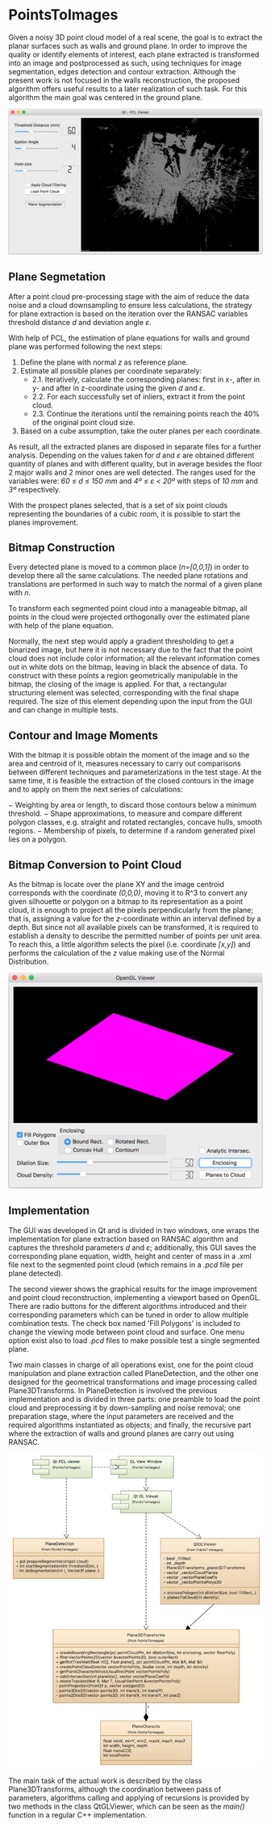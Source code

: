 # PointsToImages

Given a noisy 3D point cloud model of a real scene, the goal is to extract the planar surfaces such as walls and ground plane. In order to improve the quality or identify elements of interest, each plane extracted is transformed into an image and postprocessed as such, using techniques for image segmentation, edges detection and contour extraction. Although the present work is not focused in the walls reconstruction, the proposed algorithm offers useful results to a later realization of such task. For this algorithm the main goal was centered in the ground plane.

![GUI for planes segmentation](fig_gui1.png?raw=true "GUI for Planes Segmentation")


## Plane Segmetation

After a point cloud pre-processing stage with the aim of reduce the data noise and a cloud downsampling to ensure less calculations, the strategy for plane extraction is based on the iteration over the RANSAC variables threshold distance *d* and deviation angle *ε*.

With help of PCL, the estimation of plane equations for walls and ground plane was performed following the next steps:

1. Define the plane with normal *z* as reference plane.
2. Estimate all possible planes per coordinate separately:
   - 2.1. Iteratively, calculate the corresponding planes: first in x-, after in y- and after in z-coordinate using the given *d* and *ε*.
   - 2.2. For each successfully set of inliers, extract it from the point cloud.
   - 2.3. Continue the iterations until the remaining points reach the 40% of the original point cloud
size.
3. Based on a cube assumption, take the outer planes per each coordinate.

As result, all the extracted planes are disposed in separate files for a further analysis. Depending on the values taken for *d* and *ε* are obtained different quantity of planes and with different quality, but in average besides the floor 2 major walls and 2 minor ones are well detected. The ranges used for the variables were: *60 ≤ d ≤ 150 mm* and *4º ≤ ε < 20º* with steps of *10 mm* and *3º* respectively.

With the prospect planes selected, that is a set of six point clouds representing the boundaries of a cubic room, it is possible to start the planes improvement.


## Bitmap Construction

Every detected plane is moved to a common place (*n=\[0,0,1\]*) in order to develop there all the same calculations. The needed plane rotations and translations are performed in such way to match the normal of a given plane with *n*.

To transform each segmented point cloud into a manageable bitmap, all points in the cloud were projected orthogonally over the estimated plane with help of the plane equation.

Normally, the next step would apply a gradient thresholding to get a binarized image, but here it is not necessary due to the fact that the point cloud does not include color information; all the relevant information comes out in white dots on the bitmap, leaving in black the absence of data. To construct with these points a region geometrically manipulable in the bitmap, the closing of the image is applied. For that, a rectangular structuring element was selected, corresponding with the final shape required. The size of this element depending upon the input from the GUI and can change in multiple tests.


## Contour and Image Moments

With the bitmap it is possible obtain the moment of the image and so the area and centroid of it, measures necessary to carry out comparisons between different techniques and parameterizations in the test stage. At the same time, it is feasible the extraction of the closed contours in the image and to apply on them the next series of calculations:

− Weighting by area or length, to discard those contours below a minimum threshold.
− Shape approximations, to measure and compare different polygon classes, e.g. straight and rotated rectangles, concave hulls, smooth regions.
− Membership of pixels, to determine if a random generated pixel lies on a polygon.


## Bitmap Conversion to Point Cloud

As the bitmap is locate over the plane XY and the image centroid corresponds with the coordinate *(0,0,0)*, moving it to R^3 to convert any given silhouette or polygon on a bitmap to its representation as a point cloud, it is enough to project all the pixels perpendicularly from the plane; that is, assigning a value for the *z*-coordinate within an interval defined by a depth. But since not all available pixels can be transformed, it is required to establish a density to describe the permitted number of points per unit area. To reach this, a little algorithm selects the pixel (i.e. coordinate *\[x,y\]*) and performs the calculation of the *z* value making use of the Normal Distribution.

![GUI for planes reconstruction](fig_gui2.png?raw=true "GUI for Planes Reconstruction")


## Implementation

The GUI was developed in Qt and is divided in two windows, one wraps the implementation for plane extraction based on RANSAC algorithm and captures the threshold parameters *d* and *ε*; additionally, this GUI saves the corresponding plane equation, width, height and center of mass in a .xml file next to the segmented point cloud (which remains in a *.pcd* file per plane detected).

The second viewer shows the graphical results for the image improvement and point cloud reconstruction, implementing a viewport based on OpenGL. There are radio buttons for the different algorithms introduced and their corresponding parameters which can be tuned in order to allow multiple combination tests. The check box named 'Fill Polygons' is included to change the viewing mode between point cloud and surface. One menu option exist also to load *.pcd* files to make possible test a single segmented plane.

Two main classes in charge of all operations exist, one for the point cloud manipulation and plane extraction called PlaneDetection, and the other one designed for the geometrical transformations and image processing called Plane3DTransforms. In PlaneDetection is involved the previous implementation and is divided in three parts: one preamble to load the point cloud and preprocessing it by down-sampling and noise removal; one preparation stage, where the input parameters are received and the required algorithms instantiated as objects; and finally, the recursive part where the extraction of walls and ground planes are carry out using RANSAC.

![Class diagram](fig_classdiag.png?raw=true "Class Diagram")

The main task of the actual work is described by the class Plane3DTransforms, although the coordination between pass of parameters, algorithms calling and applying of recursions is provided by two methods in the class QtGLViewer, which can be seen as the *main()* function in a regular C++ implementation.
